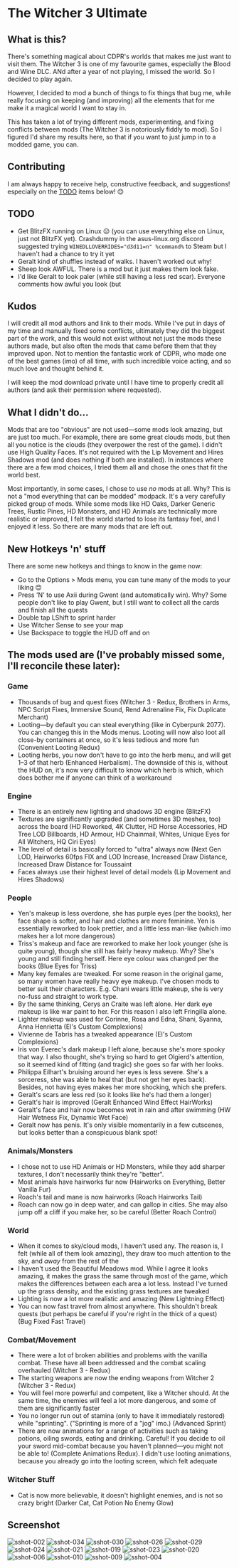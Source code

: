 # The Witcher 3 Ultimate

## What is this?

There's something magical about CDPR's worlds that makes me just want to visit them. The Witcher 3 is one of my favourite games, especially the Blood and Wine DLC. ANd after a year of not playing, I missed the world. So I decided to play again.

However, I decided to mod a bunch of things to fix things that bug me, while really focusing on keeping (and improving) all the elements that for me make it a magical world I want to stay in.

This has taken a lot of trying different mods, experimenting, and fixing conflicts between mods (The Witcher 3 is notoriously fiddly to mod). So I figured I'd share my results here, so that if you want to just jump in to a modded game, you can.

## Contributing

I am always happy to receive help, constructive feedback, and suggestions! especially on the [TODO](https://github.com/sammilucia/witcher3ultimate/blob/main/README.md#todo) items below! 😊

## TODO

- Get BlitzFX running on Linux 😥 (you can use everything else on Linux, just not BlitzFX yet). Crashdummy in the asus-linux.org discord suggested trying `WINEDLLOVERRIDES="d3d11=n" %command%` to Steam but I haven't had a chance to try it yet
- Geralt kind of shuffles instead of walks. I haven't worked out why!
- Sheep look AWFUL. There is a mod but it just makes them look fake.
- I'd like Geralt to look paler (while still having a less red scar). Everyone comments how awful you look (but 

## Kudos
I will credit all mod authors and link to their mods. While I've put in days of my time and manually fixed some conflicts, ultimately they did the biggest part of the work, and this would not exist without not just the mods these authors made, but also often the mods that came before them that they improved upon. Not to mention the fantastic work of CDPR, who made one of the best games (imo) of all time, with such incredible voice acting, and so much love and thought behind it.

I will keep the mod download private until I have time to properly credit all authors (and ask their permission where requested).

## What I didn't do...

Mods that are too "obvious" are not used—some mods look amazing, but are just too much. For example, there are some great clouds mods, but then all you notice is the clouds (they overpower the rest of the game). I didn't use High Quality Faces. It's not required with the Lip Movement and Hires Shadows mod (and does nothing if both are installed). In instances where there are a few mod choices, I tried them all and chose the ones that fit the world best.

Most importantly, in some cases, I chose to use _no_ mods at all. Why? This is not a "mod everything that can be modded" modpack. It's a very carefully picked group of mods. While some mods like HD Oaks, Darker Generic Trees, Rustic Pines, HD Monsters, and HD Animals are technically more realistic or improved, I felt the world started to lose its fantasy feel, and I enjoyed it less. So there are many mods that are left out.

## New Hotkeys 'n' stuff

There are some new hotkeys and things to know in the game now:

- Go to the Options > Mods menu, you can tune many of the mods to your liking 😊
- Press 'N' to use Axii during Gwent (and automatically win). Why? Some people don't like to play Gwent, but I still want to collect all the cards and finish all the quests
- Double tap LShift to sprint harder
- Use Witcher Sense to see your map
- Use Backspace to toggle the HUD off and on

## The mods used are (I've probably missed some, I'll reconcile these later):

### Game

- Thousands of bug and quest fixes (Witcher 3 - Redux, Brothers in Arms, NPC Script Fixes, Immersive Sound, Rend Adrenaline Fix, Fix Duplicate Merchant)
- Looting—by default you can steal everything (like in Cyberpunk 2077). You can changeg this in the Mods menus. Looting will now also loot all close-by containers at once, so it's less tedious and more fun (Convenient Looting Redux)
- Looting herbs, you now don't have to go into the herb menu, and will get 1–3 of that herb (Enhanced Herbalism). The downside of this is, without the HUD on, it's now very difficult to know which herb is which, which does bother me if anyone can think of a workaround

### Engine

- There is an entirely new lighting and shadows 3D engine (BlitzFX)
- Textures are significantly upgraded (and sometimes 3D meshes, too) across the board (HD Reworked, 4K Clutter, HD Horse Accessories, HD Tree LOD Billboards, HD Armour, HD Chainmail, Whites, Unique Eyes for All Witchers, HQ Ciri Eyes)
- The level of detail is basically forced to "ultra" always now (Next Gen LOD, Hairworks 60fps FIX and LOD Increase, Increased Draw Distance, Increased Draw Distance for Toussaint
- Faces always use their highest level of detail models (Lip Movement and Hires Shadows)

### People

- Yen's makeup is less overdone, she has purple eyes (per the books), her face shape is softer, and hair and clothes are more feminine. Yen is essentially reworked to look prettier, and a little less man-like (which imo makes her a lot more dangerous)
- Triss's makeup and face are reworked to make her look younger (she is quite young), though she still has fairly heavy makeup. Why? She's young and still finding herself. Here eye colour was changed per the books (Blue Eyes for Triss)
- Many key females are tweaked. For some reason in the original game, so many women have really heavy eye makeup. I've chosen mods to better suit their characters. E.g. Chani wears little makeup, she is very no-fuss and straight to work type.
- By the same thinking, Cerys an Craite was left alone. Her dark eye makeup is like war paint to her. For this reason I also left Fringilla alone.
- Lighter makeup was used for Corinne, Rosa and Edna, Shani, Syanna, Anna Henrietta (El's Custom Complexions)
- Vivienne de Tabris has a tweaked appearance (El's Custom Complexions)
- Iris von Everec's dark makeup I left alone, because she's more spooky that way. I also thought, she's trying so hard to get  Olgierd's attention, so it seemed kind of fitting (and tragic) she goes so far with her looks.
- Philippa Eilhart's bruising around her eyes is less severe. She's a sorceress, she was able to heal that (but not get her eyes back). Besides, not having eyes makes her more shocking, which she prefers.
- Geralt's scars are less red (so it looks like he's had them a longer)
- Geralt's hair is improved (Geralt Enhanced Wind Effect HairWorks)
- Geralt's face and hair now becomes wet in rain and after swimming (HW Hair Wetness Fix, Dynamic Wet Face)
- Geralt now has penis. It's only visible momentarily in a few cutscenes, but looks better than a conspicuous blank spot!

### Animals/Monsters

- I chose not to use HD Animals or HD Monsters, while they add sharper textures, I don't necessarily think they're "better".
- Most animals have hairworks fur now (Hairworks on Everything, Better Vanilla Fur)
- Roach's tail and mane is now hairworks (Roach Hairworks Tail)
- Roach can now go in deep water, and can gallop in cities. She may also jump off a cliff if you make her, so be careful (Better Roach Control)

### World

- When it comes to sky/cloud mods, I haven't used any. The reason is, I felt (while all of them look amazing), they draw too much attention to the sky, and _away_ from the rest of the
- I haven't used the Beautiful Meadows mod. While I agree it looks amazing, it makes the grass the same through most of the game, which makes the differences between each area a lot less. Instead I've turned up the grass density, and the existing grass textures are tweaked
- Lighting is now a lot more realistic and amazing (New Lightning Effect)
- You can now fast travel from almost anywhere. This shouldn't break quests (but perhaps be careful if you're right in the thick of a quest) (Bug Fixed Fast Travel)

### Combat/Movement

- There were a lot of broken abilities and problems with the vanilla combat. These have all been addressed and the combat scaling overhauled (Witcher 3 - Redux)
- The starting weapons are now the ending weapons from Witcher 2 (Witcher 3 - Redux)
- You will feel more powerful and competent, like a Witcher should. At the same time, the enemies will feel a lot more dangerous, and some of them are significantly faster
- You no longer run out of stamina (only to have it immediately restored) while "sprinting". ("Sprinting is more of a "jog" imo.) (Advanced Sprint)
- There are now animations for a range of activities such as taking potions, oiling swords, eating and drinking. Careful! If you decide to oil your sword mid-combat because you haven't planned—you might not be able to! (Complete Animations Redux). I didn't use looting animations, because you already go into the looting screen, which felt adequate

### Witcher Stuff
- Cat is now more believable, it doesn't highlight enemies, and is not so crazy bright (Darker Cat, Cat Potion No Enemy Glow)

## Screenshot

![sshot-002](https://user-images.githubusercontent.com/3295286/189504644-35c033b0-3d5a-4390-ace0-e647fcc3f372.png)
![sshot-034](https://user-images.githubusercontent.com/3295286/189504645-ce30fb73-7942-44e0-b3e3-7da3eee74776.png)
![sshot-030](https://user-images.githubusercontent.com/3295286/189504647-c3372afb-f8df-4d67-b7ad-4019eeed4c1e.png)
![sshot-026](https://user-images.githubusercontent.com/3295286/189504648-3fbc2cc5-2421-4978-a752-59178098574a.png)
![sshot-029](https://user-images.githubusercontent.com/3295286/189504650-9ada3d14-0eda-4de3-8378-4f924b7844cc.png)
![sshot-024](https://user-images.githubusercontent.com/3295286/189504653-4db493c1-a1f1-4e75-b9e7-d6c87bfff6e7.png)
![sshot-021](https://user-images.githubusercontent.com/3295286/189504656-fe9f61e2-a9b9-4123-8d0f-5e87e629d19d.png)
![sshot-019](https://user-images.githubusercontent.com/3295286/189504658-ee2d671b-268c-4291-b349-a9d8c9fbb023.png)
![sshot-023](https://user-images.githubusercontent.com/3295286/189504660-e5269b55-515e-44c8-babd-ccf79d27c985.png)
![sshot-020](https://user-images.githubusercontent.com/3295286/189504661-03fe33e0-65f6-4ad3-a5ed-cfae66f6d505.png)
![sshot-006](https://user-images.githubusercontent.com/3295286/189504662-5073bb19-ed01-410b-a5f8-fc0e4f212560.png)
![sshot-010](https://user-images.githubusercontent.com/3295286/189504664-421b3998-8fe1-46e4-9094-fb24787e562c.png)
![sshot-009](https://user-images.githubusercontent.com/3295286/189504665-64194e96-e340-4162-a2e4-009bc15cf7b2.png)
![sshot-004](https://user-images.githubusercontent.com/3295286/189504667-39d3c7cb-5467-48da-b4be-4640929be70d.png)


